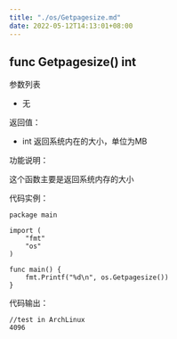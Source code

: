 ```yaml
---
title: "./os/Getpagesize.md"
date: 2022-05-12T14:13:01+08:00
---
```

## func Getpagesize() int

参数列表

- 无

返回值：

- int 返回系统内在的大小，单位为MB

功能说明：

这个函数主要是返回系统内存的大小

代码实例：

    package main

    import (
        "fmt"
        "os"
    )

    func main() {
        fmt.Printf("%d\n", os.Getpagesize())
    }

代码输出：

    //test in ArchLinux
    4096
